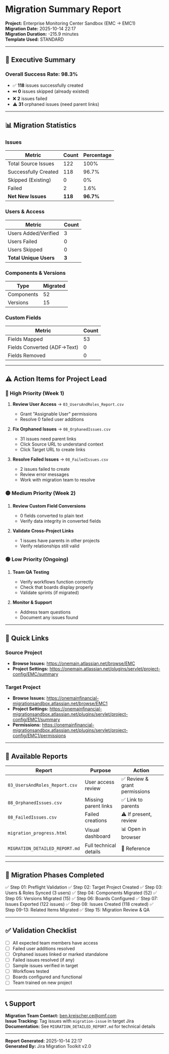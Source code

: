 # Migration Summary Report

**Project:** Enterprise Monitoring Center Sandbox (EMC → EMC1)  
**Migration Date:** 2025-10-14 22:17  
**Migration Duration:** -215.9 minutes  
**Template Used:** STANDARD

---

## 🎯 Executive Summary

### Overall Success Rate: **98.3%**

- ✅ **118** issues successfully created
- ⏭️ **0** issues skipped (already existed)
- ❌ **2** issues failed
- ⚠️ **31** orphaned issues (need parent links)

---

## 📊 Migration Statistics

### Issues
| Metric | Count | Percentage |
|--------|-------|------------|
| Total Source Issues | 122 | 100% |
| Successfully Created | 118 | 96.7% |
| Skipped (Existing) | 0 | 0% |
| Failed | 2 | 1.6% |
| **Net New Issues** | **118** | **96.7%** |

### Users & Access
| Metric | Count |
|--------|-------|
| Users Added/Verified | 3 |
| Users Failed | 0 |
| Users Skipped | 0 |
| **Total Unique Users** | **3** |

### Components & Versions
| Type | Migrated |
|------|----------|
| Components | 52 |
| Versions | 15 |

### Custom Fields
| Metric | Count |
|--------|-------|
| Fields Mapped | 53 |
| Fields Converted (ADF→Text) | 0 |
| Fields Removed | 0 |

---

## ⚠️ Action Items for Project Lead

### 🔴 High Priority (Week 1)
1. **Review User Access** → `03_UsersAndRoles_Report.csv`
   - Grant "Assignable User" permissions
   - Resolve 0 failed user additions

2. **Fix Orphaned Issues** → `08_OrphanedIssues.csv`
   - 31 issues need parent links
   - Click Source URL to understand context
   - Click Target URL to create links

3. **Resolve Failed Issues** → `08_FailedIssues.csv`
   - 2 issues failed to create
   - Review error messages
   - Work with migration team to resolve

### 🟡 Medium Priority (Week 2)
1. **Review Custom Field Conversions**
   - 0 fields converted to plain text
   - Verify data integrity in converted fields

2. **Validate Cross-Project Links**
   - 1 issues have parents in other projects
   - Verify relationships still valid

### 🟢 Low Priority (Ongoing)
1. **Team QA Testing**
   - Verify workflows function correctly
   - Check that boards display properly
   - Validate sprints (if migrated)

2. **Monitor & Support**
   - Address team questions
   - Document any issues found

---

## 🔗 Quick Links

### Source Project
- **Browse Issues:** https://onemain.atlassian.net/browse/EMC
- **Project Settings:** https://onemain.atlassian.net/plugins/servlet/project-config/EMC/summary

### Target Project
- **Browse Issues:** https://onemainfinancial-migrationsandbox.atlassian.net/browse/EMC1
- **Project Settings:** https://onemainfinancial-migrationsandbox.atlassian.net/plugins/servlet/project-config/EMC1/summary
- **Permissions:** https://onemainfinancial-migrationsandbox.atlassian.net/plugins/servlet/project-config/EMC1/permissions

---

## 📁 Available Reports

| Report | Purpose | Action |
|--------|---------|--------|
| `03_UsersAndRoles_Report.csv` | User access review | ✅ Review & grant permissions |
| `08_OrphanedIssues.csv` | Missing parent links | ✅ Link to parents |
| `08_FailedIssues.csv` | Failed creations | ⚠️ If present, review |
| `migration_progress.html` | Visual dashboard | 📊 Open in browser |
| `MIGRATION_DETAILED_REPORT.md` | Full technical details | 📖 Reference |

---

## 🎯 Migration Phases Completed

✅ Step 01: Preflight Validation
✅ Step 02: Target Project Created
✅ Step 03: Users & Roles Synced (3 users)
✅ Step 04: Components Migrated (52)
✅ Step 05: Versions Migrated (15)
✅ Step 06: Boards Configured
✅ Step 07: Issues Exported (122 issues)
✅ Step 08: Issues Created (118 created)
✅ Step 09-13: Related Items Migrated
✅ Step 15: Migration Review & QA

---

## ✅ Validation Checklist

- [ ] All expected team members have access
- [ ] Failed user additions resolved
- [ ] Orphaned issues linked or marked standalone
- [ ] Failed issues resolved (if any)
- [ ] Sample issues verified in target
- [ ] Workflows tested
- [ ] Boards configured and functional
- [ ] Team trained on new project

---

## 📞 Support

**Migration Team Contact:** ben.kreischer.ce@omf.com  
**Issue Tracking:** Tag issues with `migration-issue` in target Jira  
**Documentation:** See `MIGRATION_DETAILED_REPORT.md` for technical details

---

**Report Generated:** 2025-10-14 22:17  
**Generated By:** Jira Migration Toolkit v2.0


